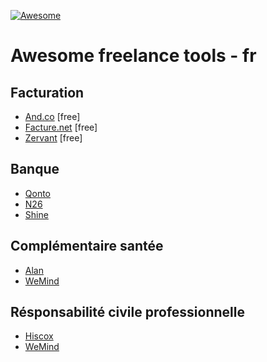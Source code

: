 [![Awesome](https://awesome.re/badge.svg)](https://awesome.re)

# Awesome freelance tools - fr

## Facturation

+ [And.co](https://www.and.co/) [free]
+ [Facture.net](Facture.net) [free]
+ [Zervant](https://www.zervant.com/) [free]

## Banque

+ [Qonto](https://qonto.eu/)
+ [N26](https://next.n26.com/fr-fr/)
+ [Shine](https://shine.fr/)

## Complémentaire santée

+ [Alan](https://alan.eu/)
+ [WeMind](https://www.wemind.io/)

## Résponsabilité civile professionnelle

+ [Hiscox](https://www.hiscox.fr/)
+ [WeMind](https://www.wemind.io/)
